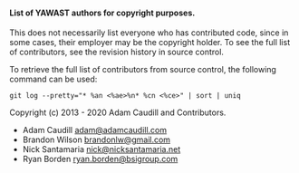 #### List of YAWAST authors for copyright purposes.

This does not necessarily list everyone who has contributed code, since in some cases, their employer may be the copyright holder.  To see the full list of contributors, see the revision history in source control.

To retrieve the full list of contributors from source control, the following command can be used:

```git log --pretty="* %an <%ae>%n* %cn <%ce>" | sort | uniq```

Copyright (c) 2013 - 2020 Adam Caudill and Contributors.

* Adam Caudill <adam@adamcaudill.com>
* Brandon Wilson <brandonlw@gmail.com>
* Nick Santamaria <nick@nicksantamaria.net>
* Ryan Borden <ryan.borden@bsigroup.com>
